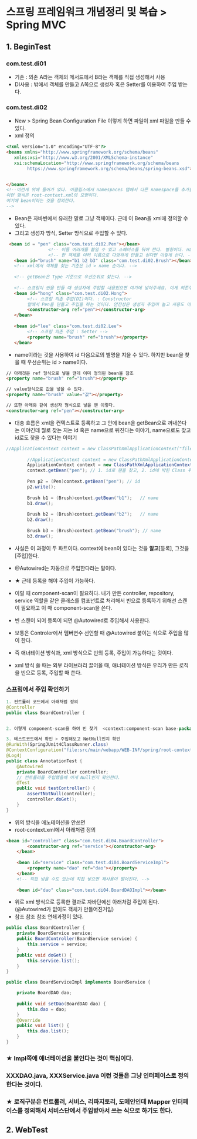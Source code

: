 # 스프링 프레임워크 개념정리 및 복습 > Spring MVC
## 1. BeginTest 

### com.test.di01
- 기존 : 의존 A라는 객체의 메서드에서 B라는 객체를 직접 생성해서 사용
- DI사용 : 밖에서 객체를 만들고 A쪽으로 생성자 혹은 Setter를 이용하여 주입 받는다. 


### com.test.di02
- New > Spring Bean Configuration File 이렇게 하면 파일이 xml 파일을 만들 수 있다. 
- xml 정의 
```html
<?xml version="1.0" encoding="UTF-8"?>
<beans xmlns="http://www.springframework.org/schema/beans"
   xmlns:xsi="http://www.w3.org/2001/XMLSchema-instance"
   xsi:schemaLocation="http://www.springframework.org/schema/beans
        https://www.springframework.org/schema/beans/spring-beans.xsd">


</beans>
<!--이런게 위에 들어가 있다. 이클립스에서 namespaces 탭에서 다른 namespace를 추가할 수 있다. 
이런 형식은 root-context.xml의 모양이다. 
여기에 bean이라는 것을 정의한다. 
-->
```
- Bean은 자바빈에서 유래한 말로 그냥 객체이다. 근데 이 Bean을 xml에 정의할 수 있다. 
- 그리고 생성자 방식, Setter 방식으로 주입할 수 있다. 
```html
 <bean id = "pen" class="com.test.di02.Pen"></bean>
   				<!-- 이름 여러개를 붙일 수 있고 스페이스를 둬야 한다. 별칭이다. name : alias -->
   				<!-- 한 객체를 여러 이름으로 다양하게 만들고 싶다면 이렇게 쓴다. -->
   <bean id="brush" name="b1 b2 b3" class="com.test.di02.Brush"></bean>
   <!-- xml에서 객체를 찾는 기준은 id > name 순이다. -->
   
   <!-- getBean은 Type 기준으로 우선순위로 찾는다. -->
   
   <!-- 스프링이 빈을 만들 때 생성자에 주입할 내용있으면 여기에 넣어주세요. 이게 의존주입이다. -->
   <bean id="hong" class="com.test.di02.Hong">
   		<!-- 스프링 의존 주입(DI)이다. : Constructor 
   		앞에서 Pen을 만들고 주입을 하는 것이다. 안전성은 생성자 주입이 높고 사용도 이게 편하다. -->
   		<constructor-arg ref="pen"></constructor-arg>
   </bean>
   
   <bean id="lee" class="com.test.di02.Lee">
   		<!-- 스프링 의존 주입 : Setter -->
   		<property name="brush" ref="brush"></property>
   </bean> 
```

- name이라는 것을 사용하여 id 다음으로의 별명을 지을 수 있다. 하지만 bean을 찾을 때 우선순위는 id > name이다. 
```html
// 아래것은 ref 형식으로 넣을 땐데 이미 정의된 bean을 참조
<property name="brush" ref="brush"></property>

// value형식으로 값을 넣을 수 있다. 
<property name="brush" value="값"></property>

// 또한 아래와 같이 생성자 형식으로 넣을 땐 이렇다.
<constructor-arg ref="pen"></constructor-arg>
```

- 대충 흐름은 xml을 컨텍스트로 등록하고 그 안에 bean을 getBean으로 꺼내쓴다는 이야긴데 뭘로 찾는 지는 id 혹은 name으로 뒤진다는 이야기, name으로도 찾고 id로도 찾을 수 있다는 이야기 
``` java
//ApplicationContext context = new ClassPathXmlApplicationContext("file:/src/main/java/com/test/di02/di02.xml");
		
		//ApplicationContext context = new ClassPathXmlApplicationContext("./com/test/di02/di02.xml");  // 이건 상대경로다.
		ApplicationContext context = new ClassPathXmlApplicationContext("com/test/di02/di02.xml"); 
		context.getBean("pen"); // 1. id로 팬을 찾고, 2. id에 박힌 Class 위치를 찾고, 3. 객체를 만든다.
		
		Pen p2 = (Pen)context.getBean("pen"); // id
		p2.write();
		
		Brush b1 = (Brush)context.getBean("b1");   // name
		b1.draw();
		
		Brush b2 = (Brush)context.getBean("b2");   // name
		b2.draw();
		
		Brush b3 = (Brush)context.getBean("brush"); // name
		b3.draw();
```

- 사실은 이 과정이 두 파트이다. context에 bean이 있다는 것을 <b>알고</b>[등록], 그것을 [주입]한다. 

- @Autowired는 자동으로 주입한다라는 말이다. 
- ★ 근데 등록을 해야 주입이 가능하다. 
- 이럴 때 component-scan이 필요하다. 내가 만든 controller, repository, service 역할을 같은 클래스를 컴포넌트로 처리해서 빈으로 등록하기 위해선 스캔이 필요하고 이 때 component-scan을 쓴다. 
- 빈 스캔이 되어 등록이 되면 @Autowired로 주입해서 사용한다. 
- 보통은 Controler에서 멤버변수 선언할 때 @Autowired 붙이는 식으로 주입을 많이 한다. 
- 즉 애너테이션 방식과, xml 방식으로 빈의 등록, 주입이 가능하다는 것이다.
- xml 방식 쓸 때는 외부 라이브러리 끌어올 때, 애너테이션 방식은 우리가 만든 로직을 빈으로 등록, 주입할 때 쓴다. 

### 스프링에서 주입 확인하기 
```java
1. 컨트롤러 코드에서 아래처럼 정의
@Controller
public class BoardController {


2. 이렇게 component-scan을 하여 빈 찾기  <context:component-scan base-package="com.test.di05"></context:component-scan>

3. 테스트코드에서 확인 > 주입해보고 NotNull인지 확인
@RunWith(SpringJUnit4ClassRunner.class)
@ContextConfiguration("file:src/main/webapp/WEB-INF/spring/root-context.xml") // 있는거 쓰다보니까... 얘를 씀 어떤거 써도 갠찬
@Log4j
public class AnnotationTest {
	@Autowired
	private BoardController controller;
	// 컨트롤러를 주입했을때 이게 Null인지 확인한다. 
	@Test
	public void testController() {
		assertNotNull(controller); 
		controller.doGet();
	}
}	
```
- 위의 방식을 애노테이션을 안쓰면 
- root-context.xml에서 아래처럼 정의
```html
<bean id="controller" class="com.test.di04.BoardController">
		<constructor-arg ref="service"></constructor-arg>
	</bean>
	
	<bean id="service" class="com.test.di04.BoardServiceImpl">
		<property name="dao" ref="dao"></property>
	</bean>
	<!-- 직접 넣을 수도 있는데 직접 넣으면 재사용이 떨어진다. -->
	
	<bean id="dao" class="com.test.di04.BoardDAOImpl"></bean>
```
- 위로 xml 방식으로 등록한 결과로 자바단에선 아래처럼 주입이 된다. (@Autowired가 없이도 객체가 만들어진거임)
- 참조 참조 참조 연쇄과정이 있다. 
```java
public class BoardController {	
	private BoardService service;
	public BoardController(BoardService service) {
		this.service = service;
	}
	public void doGet() {
		this.service.list();
	}	
}

public class BoardServiceImpl implements BoardService {

	private BoardDAO dao;
	
	public void setDao(BoardDAO dao) {
		this.dao = dao;
	}
	@Override
	public void list() {
		this.dao.list();
	}
}

```


### ★ Impl쪽에 애너테이션을 붙인다는 것이 핵심이다. 
### XXXDAO.java, XXXService.java 이런 것들은 그냥 인터페이스로 정의한다는 것이다. 
### ★ 로직구분은 컨트롤러, 서비스, 리파지토리, 도메인인데 Mapper 인터페이스를 정의해서 서비스단에서 주입받아서 쓰는 식으로 하기도 한다. 

## 2. WebTest
 